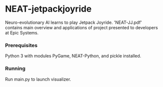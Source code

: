 # NEAT-jetpackjoyride
Neuro-evolutionary AI learns to play Jetpack Joyride. 'NEAT-JJ.pdf' contains main overview and applications of project presented to developers at Epic Systems.

### Prerequisites

Python 3 with modules PyGame, NEAT-Python, and pickle installed. 

### Running

Run main.py to launch visualizer. 
